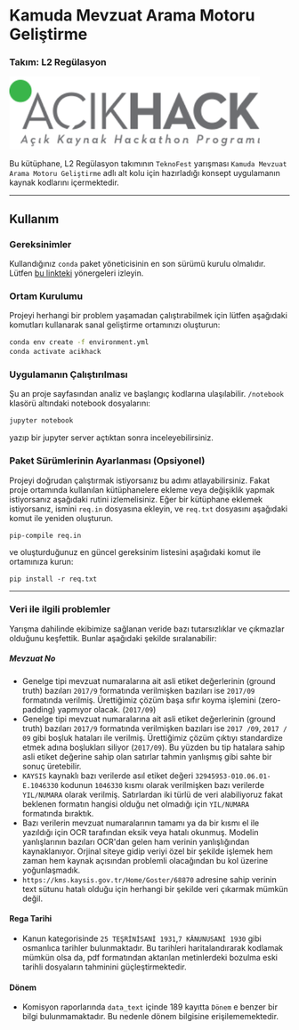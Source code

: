 # Kamuda Mevzuat Arama Motoru Geliştirme
### Takım: L2 Regülasyon

<img src='data/img/cropped-logo_Ack2.png' width='450'>

Bu kütüphane, L2 Regülasyon takımının `TeknoFest` yarışması `Kamuda Mevzuat Arama Motoru Geliştirme` adlı alt kolu için hazırladığı konsept uygulamanın kaynak kodlarını içermektedir.

---

## Kullanım

### Gereksinimler
Kullandığınız `conda` paket yöneticisinin en son sürümü kurulu olmalıdır. Lütfen [bu linkteki](https://docs.conda.io/projects/conda/en/latest/user-guide/install/) yönergeleri izleyin.

### Ortam Kurulumu
Projeyi herhangi bir problem yaşamadan çalıştırabilmek için lütfen aşağıdaki komutları kullanarak sanal geliştirme ortamınızı oluşturun:
```bash
conda env create -f environment.yml
conda activate acikhack
```

### Uygulamanın Çalıştırılması
Şu an proje sayfasından analiz ve başlangıç kodlarına ulaşılabilir.  `/notebook` klasörü altındaki notebook dosyalarını:
```bash
jupyter notebook
```
yazıp bir jupyter server açtıktan sonra inceleyebilirsiniz.

### Paket Sürümlerinin Ayarlanması (Opsiyonel)
Projeyi doğrudan çalıştırmak istiyorsanız bu adımı atlayabilirsiniz. Fakat proje ortamında kullanılan kütüphanelere ekleme veya değişiklik yapmak istiyorsanız aşağıdaki rutini izlemelisiniz.
Eğer bir kütüphane eklemek istiyorsanız, ismini `req.in` dosyasına ekleyin,  ve `req.txt` dosyasını aşağıdaki komut ile yeniden oluşturun.
```
pip-compile req.in
```
ve oluşturduğunuz en güncel gereksinim listesini aşağıdaki komut ile ortamınıza kurun:
```
pip install -r req.txt
```

---

### Veri ile ilgili problemler
Yarışma dahilinde ekibimize sağlanan veride bazı tutarsızlıklar ve çıkmazlar olduğunu keşfettik. Bunlar aşağıdaki şekilde sıralanabilir:

##### Mevzuat No
- Genelge tipi mevzuat numaralarına ait asli etiket değerlerinin (ground truth) bazıları `2017/9` formatında verilmişken bazıları ise `2017/09` formatında verilmiş. Ürettiğimiz çözüm başa sıfır koyma işlemini (zero-padding) yapmıyor olacak. (`2017/09`)
- Genelge tipi mevzuat numaralarına ait asli etiket değerlerinin (ground truth) bazıları `2017/9` formatında verilmişken bazıları ise `2017 /09`, `2017 / 09` gibi boşluk hataları ile verilmiş. Ürettiğimiz çözüm çıktıyı standardize etmek adına boşlukları siliyor (`2017/09`). Bu yüzden bu tip hatalara sahip asli etiket değerine sahip olan satırlar tahmin yanlışmış gibi sahte bir sonuç üretebilir.
- `KAYSIS` kaynaklı bazı verilerde asıl etiket değeri `32945953-010.06.01-E.1046330` kodunun `1046330` kısmı olarak verilmişken bazı verilerde `YIL/NUMARA` olarak verilmiş. Satırlardan iki türlü de veri alabiliyoruz fakat beklenen formatın hangisi olduğu net olmadığı için `YIL/NUMARA` formatında bıraktık.
- Bazı verilerin mevzuat numaralarının tamamı ya da bir kısmı el ile yazıldığı için OCR tarafından eksik veya hatalı okunmuş. Modelin yanlışlarının bazıları OCR'dan gelen ham verinin yanlışlığından kaynaklanıyor. Orjinal siteye gidip veriyi özel bir şekilde işlemek hem zaman hem kaynak açısından problemli olacağından bu kol üzerine yoğunlaşmadık.
- `https://kms.kaysis.gov.tr/Home/Goster/68870` adresine sahip verinin text sütunu hatalı olduğu için herhangi bir şekilde veri çıkarmak mümkün değil.

#### Rega Tarihi
- Kanun kategorisinde `25 TEŞRİNİSANİ 1931`,`7 KÂNUNUSANİ 1930` gibi osmanlıca tarihler bulunmaktadır. Bu tarihleri haritalandırarak kodlamak mümkün olsa da, pdf formatından aktarılan metinlerdeki bozulma eski tarihli dosyaların tahminini güçleştirmektedir.

#### Dönem
- Komisyon raporlarında `data_text` içinde 189 kayıtta `Dönem` e benzer bir bilgi bulunmamaktadır. Bu nedenle dönem bilgisine erişilememektedir. 